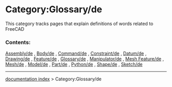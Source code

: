 # Category:Glossary/de
This category tracks pages that explain definitions of words related to FreeCAD

### Contents:

[Assembly/de](Assembly/de.md) , [Body/de](Body/de.md) , [Command/de](Command/de.md) , [Constraint/de](Constraint/de.md) , [Datum/de](Datum/de.md) , [Drawing/de](Drawing/de.md) , [Feature/de](Feature/de.md) , [Glossary/de](Glossary/de.md) , [Manipulator/de](Manipulator/de.md) , [Mesh Feature/de](Mesh_Feature/de.md) , [Mesh/de](Mesh/de.md) , [Model/de](Model/de.md) , [Part/de](Part/de.md) , [Python/de](Python/de.md) , [Shape/de](Shape/de.md) , [Sketch/de](Sketch/de.md)

---
[documentation index](../README.md) > Category:Glossary/de
